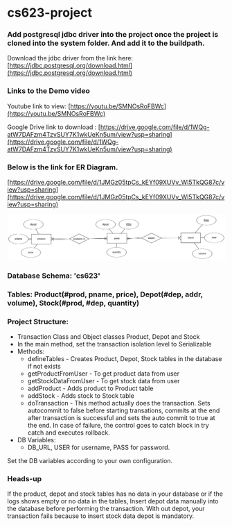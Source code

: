 # cs623-project

### Add postgresql jdbc driver into the project once the project is cloned into the system folder. And add it to the buildpath.

Download the jdbc driver from the link here: [https://jdbc.postgresql.org/download.html](https://jdbc.postgresql.org/download.html)

### Links to the Demo video

Youtube link to view: [https://youtu.be/SMNOsRoFBWc](https://youtu.be/SMNOsRoFBWc)

Google Drive link to download : [https://drive.google.com/file/d/1WQg-atW7DAFzm4TzvSUY7K1wkUeKn5um/view?usp=sharing](https://drive.google.com/file/d/1WQg-atW7DAFzm4TzvSUY7K1wkUeKn5um/view?usp=sharing)

### Below is the link for ER Diagram.

[https://drive.google.com/file/d/1JMGz05tpCs_kEYf09XUVv_Wl5TkQG87c/view?usp=sharing](https://drive.google.com/file/d/1JMGz05tpCs_kEYf09XUVv_Wl5TkQG87c/view?usp=sharing)


![Picture](https://github.com/ravitejagrt/cs623-project/blob/main/image%20(1).png)

### Database Schema: 'cs623'
### Tables: Product(#prod, pname, price), Depot(#dep, addr, volume), Stock(#prod, #dep, quantity)

### Project Structure:
* Transaction Class and Object classes Product, Depot and Stock
* In the main method, set the transaction isolation level to Serializable
* Methods:
  * defineTables - Creates Product, Depot, Stock tables in the database if not exists
  * getProductFromUser - To get product data from user
  * getStockDataFromUser - To get stock data from user
  * addProduct - Adds product to Product table
  * addStock - Adds stock to Stock table
  * doTransaction - This method actually does the transaction. Sets autocommit to false before starting transations, commits at the end after transaction is successful and sets  the auto commit to true at the end. In case of failure, the control goes to catch block in try catch and executes rollback.
* DB Variables:
  * DB_URL, USER for username, PASS for password.
  
Set the DB variables according to your own configuration.

### Heads-up
If the product, depot and stock tables has no data in your database or if the logs shows empty or no data in the tables, Insert depot data manually into the database before performing the transaction. With out depot, your transaction fails because to insert stock data depot is mandatory.
